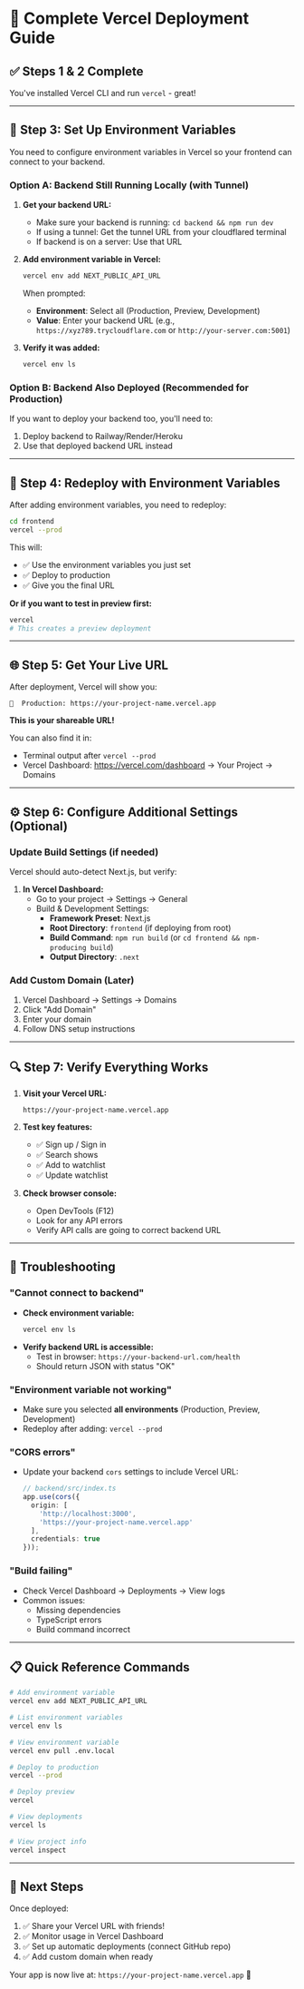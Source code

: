 # 🚀 Complete Vercel Deployment Guide

## ✅ Steps 1 & 2 Complete
You've installed Vercel CLI and run `vercel` - great! 

---

## 📝 Step 3: Set Up Environment Variables

You need to configure environment variables in Vercel so your frontend can connect to your backend.

### Option A: Backend Still Running Locally (with Tunnel)

1. **Get your backend URL:**
   - Make sure your backend is running: `cd backend && npm run dev`
   - If using a tunnel: Get the tunnel URL from your cloudflared terminal
   - If backend is on a server: Use that URL

2. **Add environment variable in Vercel:**
   ```bash
   vercel env add NEXT_PUBLIC_API_URL
   ```
   
   When prompted:
   - **Environment**: Select all (Production, Preview, Development)
   - **Value**: Enter your backend URL (e.g., `https://xyz789.trycloudflare.com` or `http://your-server.com:5001`)

3. **Verify it was added:**
   ```bash
   vercel env ls
   ```

### Option B: Backend Also Deployed (Recommended for Production)

If you want to deploy your backend too, you'll need to:
1. Deploy backend to Railway/Render/Heroku
2. Use that deployed backend URL instead

---

## 🔄 Step 4: Redeploy with Environment Variables

After adding environment variables, you need to redeploy:

```bash
cd frontend
vercel --prod
```

This will:
- ✅ Use the environment variables you just set
- ✅ Deploy to production
- ✅ Give you the final URL

**Or if you want to test in preview first:**
```bash
vercel
# This creates a preview deployment
```

---

## 🌐 Step 5: Get Your Live URL

After deployment, Vercel will show you:

```
🔗  Production: https://your-project-name.vercel.app
```

**This is your shareable URL!** 

You can also find it in:
- Terminal output after `vercel --prod`
- Vercel Dashboard: https://vercel.com/dashboard → Your Project → Domains

---

## ⚙️ Step 6: Configure Additional Settings (Optional)

### Update Build Settings (if needed)

Vercel should auto-detect Next.js, but verify:

1. **In Vercel Dashboard:**
   - Go to your project → Settings → General
   - Build & Development Settings:
     - **Framework Preset**: Next.js
     - **Root Directory**: `frontend` (if deploying from root)
     - **Build Command**: `npm run build` (or `cd frontend && npm-producing build`)
     - **Output Directory**: `.next`

### Add Custom Domain (Later)

1. Vercel Dashboard → Settings → Domains
2. Click "Add Domain"
3. Enter your domain
4. Follow DNS setup instructions

---

## 🔍 Step 7: Verify Everything Works

1. **Visit your Vercel URL:**
   ```
   https://your-project-name.vercel.app
   ```

2. **Test key features:**
   - ✅ Sign up / Sign in
   - ✅ Search shows
   - ✅ Add to watchlist
   - ✅ Update watchlist

3. **Check browser console:**
   - Open DevTools (F12)
   - Look for any API errors
   - Verify API calls are going to correct backend URL

---

## 🔧 Troubleshooting

### "Cannot connect to backend"
- **Check environment variable:**
  ```bash
  vercel env ls
  ```
- **Verify backend URL is accessible:**
  - Test in browser: `https://your-backend-url.com/health`
  - Should return JSON with status "OK"

### "Environment variable not working"
- Make sure you selected **all environments** (Production, Preview, Development)
- Redeploy after adding: `vercel --prod`

### "CORS errors"
- Update your backend `cors` settings to include Vercel URL:
  ```typescript
  // backend/src/index.ts
  app.use(cors({
    origin: [
      'http://localhost:3000',
      'https://your-project-name.vercel.app'
    ],
    credentials: true
  }));
  ```

### "Build failing"
- Check Vercel Dashboard → Deployments → View logs
- Common issues:
  - Missing dependencies
  - TypeScript errors
  - Build command incorrect

---

## 📋 Quick Reference Commands

```bash
# Add environment variable
vercel env add NEXT_PUBLIC_API_URL

# List environment variables
vercel env ls

# View environment variable
vercel env pull .env.local

# Deploy to production
vercel --prod

# Deploy preview
vercel

# View deployments
vercel ls

# View project info
vercel inspect
```

---

## 🎉 Next Steps

Once deployed:
1. ✅ Share your Vercel URL with friends!
2. ✅ Monitor usage in Vercel Dashboard
3. ✅ Set up automatic deployments (connect GitHub repo)
4. ✅ Add custom domain when ready

Your app is now live at: `https://your-project-name.vercel.app` 🚀


